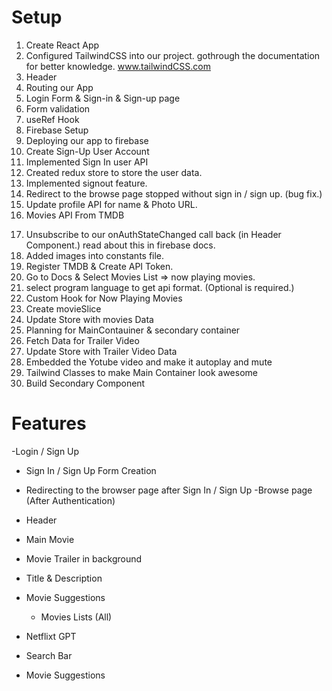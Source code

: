 
# Setup

1. Create React App
2. Configured TailwindCSS into our project. gothrough the documentation for better knowledge. www.tailwindCSS.com
3. Header
4. Routing our App
5. Login Form & Sign-in & Sign-up page
6. Form validation
7. useRef Hook
8. Firebase Setup
9. Deploying our app to firebase
10. Create Sign-Up User Account
11. Implemented Sign In user API
12. Created redux store to store the user data.
13. Implemented signout feature.
14. Redirect to the browse page stopped  without sign in / sign up. (bug fix.)
15. Update profile API for name & Photo URL.
16. Movies API From TMDB 
<!-- 15. Update profile API for name & Photo URL(from my side, photo url kept in hold.).
16. when used login can't go to login / sign in page. another bug fix (opposite to 14th point). -->
17. Unsubscribe to our onAuthStateChanged call back (in Header Component.) read about this in firebase docs.
18. Added images into constants file.
19. Register TMDB & Create API Token.
20. Go to Docs & Select Movies List => now playing movies.
21. select program language to get api format. (Optional is required.)
22. Custom Hook for Now Playing Movies
23. Create movieSlice
24. Update Store with movies Data
25. Planning for MainContauiner & secondary container
26. Fetch Data for Trailer Video
27. Update Store with Trailer Video Data
28. Embedded the Yotube video and make it autoplay and mute
29. Tailwind Classes to make Main Container look awesome
30. Build Secondary Component



# Features

-Login / Sign Up
  - Sign In / Sign Up Form Creation
  - Redirecting to the browser page after Sign In / Sign Up
-Browse page (After Authentication)
 - Header
 - Main Movie
  - Movie Trailer in background
  - Title & Description
  - Movie Suggestions 
    - Movies Lists (All)

- Netflixt GPT
 - Search Bar
 - Movie Suggestions    

